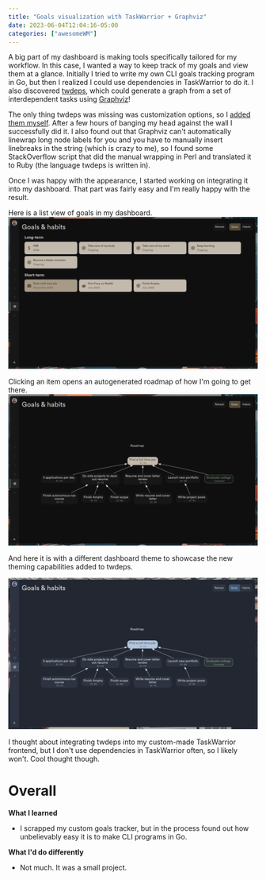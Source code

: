 ```yaml
---
title: "Goals visualization with TaskWarrior + Graphviz"
date: 2023-06-04T12:04:16-05:00
categories: ["awesomeWM"]
---
```


A big part of my dashboard is making tools specifically tailored for my workflow. In this case, I wanted a way to keep track of my goals and view them at a glance. Initially I tried to write my own CLI goals tracking program in Go, but then I realized I could use dependencies in TaskWarrior to do it. I also discovered [twdeps](https://github.com/nerab/twdeps/), which could generate a graph from a set of interdependent tasks using [Graphviz](https://graphviz.org/)!

The only thing twdeps was missing was customization options, so I [added them myself](https://github.com/garado/twdeps). After a few hours of banging my head against the wall I successfully did it. I also found out that Graphviz can't automatically linewrap long node labels for you and you have to manually insert linebreaks in the string (which is crazy to me), so I found some StackOverflow script that did the manual wrapping in Perl and translated it to Ruby (the language twdeps is written in).

Once I was happy with the appearance, I started working on integrating it into my dashboard. That part was fairly easy and I'm really happy with the result.

Here is a list view of goals in my dashboard.
![list view](./list.png)

Clicking an item opens an autogenerated roadmap of how I'm going to get there.
![roadmap view](./roadmap.png)

And here it is with a different dashboard theme to showcase the new theming capabilities added to twdeps.

![nord theme](./roadmap-nord.png)

I thought about integrating twdeps into my custom-made TaskWarrior frontend, but I don't use dependencies in TaskWarrior often, so I likely won't. Cool thought though.

# Overall

**What I learned**
- I scrapped my custom goals tracker, but in the process found out how unbelievably easy it is to make CLI programs in Go.

**What I'd do differently**
- Not much. It was a small project.
